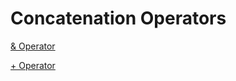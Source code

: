 
# Concatenation Operators

 [&amp; Operator](2da023d2-675b-ebcc-ea01-50b7fb6a4857.md)

 [+ Operator](fa6ce797-a49c-af99-4ab5-112056c2a584.md)
